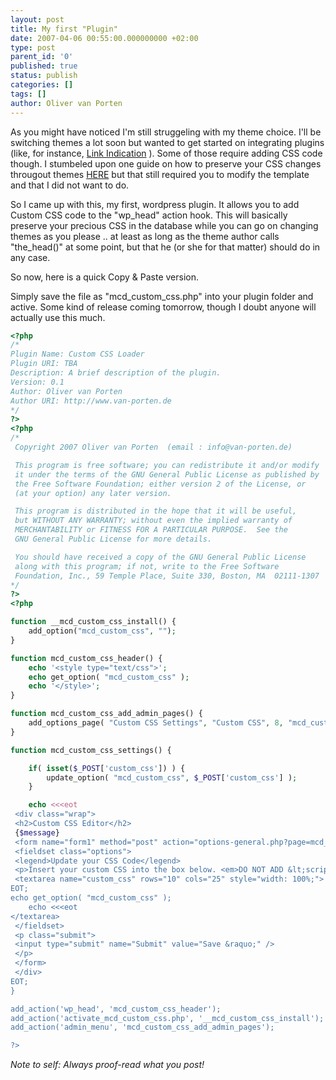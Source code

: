 ```yaml
---
layout: post
title: My first "Plugin"
date: 2007-04-06 00:55:00.000000000 +02:00
type: post
parent_id: '0'
published: true
status: publish
categories: []
tags: []
author: Oliver van Porten
---
```

As you might have noticed I'm still struggeling with my theme choice. I'll be switching themes a lot soon but wanted to get started on integrating plugins (like, for instance, [Link Indication](http://sw-guide.de/wordpress/link-indication-plugin/) ). Some of those require adding CSS code though. I stumbeled upon one guide on how to preserve your CSS changes througout themes [HERE](http://www.pearsonified.com/2007/02/how_to_protect_css_mods_for_any_wordpress_theme.php) but that still required you to modify the template and that I did not want to do.

So I came up with this, my first, wordpress plugin. It allows you to add Custom CSS code to the "wp_head" action hook. This will basically preserve your precious CSS in the database while you can go on changing themes as you please .. at least as long as the theme author calls "the_head()" at some point, but that he (or she for that matter) should do in any case.

So now, here is a quick Copy & Paste version.

Simply save the file as "mcd_custom_css.php" into your plugin folder and active. Some kind of release coming tomorrow, though I doubt anyone will actually use this much.

``` php
<?php
/*
Plugin Name: Custom CSS Loader
Plugin URI: TBA
Description: A brief description of the plugin.
Version: 0.1
Author: Oliver van Porten
Author URI: http://www.van-porten.de
*/
?>
<?php
/* 
 Copyright 2007 Oliver van Porten  (email : info@van-porten.de)

 This program is free software; you can redistribute it and/or modify
 it under the terms of the GNU General Public License as published by
 the Free Software Foundation; either version 2 of the License, or
 (at your option) any later version.

 This program is distributed in the hope that it will be useful,
 but WITHOUT ANY WARRANTY; without even the implied warranty of
 MERCHANTABILITY or FITNESS FOR A PARTICULAR PURPOSE.  See the
 GNU General Public License for more details.

 You should have received a copy of the GNU General Public License
 along with this program; if not, write to the Free Software
 Foundation, Inc., 59 Temple Place, Suite 330, Boston, MA  02111-1307  USA
*/                  
?>
<?php

function __mcd_custom_css_install() {
    add_option("mcd_custom_css", "");
}

function mcd_custom_css_header() {
    echo '<style type="text/css">';
    echo get_option( "mcd_custom_css" );
    echo '</style>';
}

function mcd_custom_css_add_admin_pages() {
    add_options_page( "Custom CSS Settings", "Custom CSS", 8, "mcd_cust_css_admin", "mcd_custom_css_settings" );
}

function mcd_custom_css_settings() {

    if( isset($_POST['custom_css']) ) {
        update_option( "mcd_custom_css", $_POST['custom_css'] );
    }

    echo <<<eot
 <div class="wrap">
 <h2>Custom CSS Editor</h2>
 {$message}
 <form name="form1" method="post" action="options-general.php?page=mcd_cust_css_admin">
 <fieldset class="options">
 <legend>Update your CSS Code</legend>
 <p>Insert your custom CSS into the box below. <em>DO NOT ADD &lt;script ..&gt; .. &lt;/script&gt;!</em></p>
 <textarea name="custom_css" rows="10" cols="25" style="width: 100%;">
EOT;
echo get_option( "mcd_custom_css" );
    echo <<<eot
</textarea>
 </fieldset>
 <p class="submit">
 <input type="submit" name="Submit" value="Save &raquo;" />
 </p>
 </form>
 </div>
EOT;
}

add_action('wp_head', 'mcd_custom_css_header');
add_action('activate_mcd_custom_css.php', '__mcd_custom_css_install');
add_action('admin_menu', 'mcd_custom_css_add_admin_pages');

?>
```

_Note to self: Always proof-read what you post!_